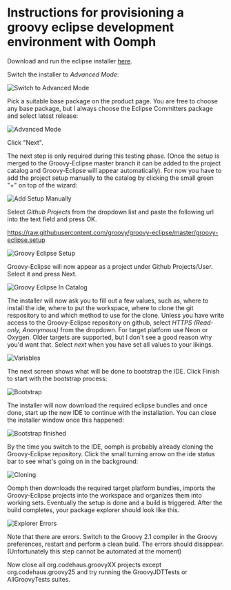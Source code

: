 Instructions for provisioning a groovy eclipse development environment with Oomph
=================================================================================

Download and run the eclipse installer [here](https://wiki.eclipse.org/Eclipse_Installer).

Switch the installer to *Advanced Mode*:

![Switch to Advanced Mode](images/oomph/switch_to_advanced_mode.png)

Pick a suitable base package on the product page. You are free to choose any base package, but I always choose the Eclipse Committers package and select latest release:

![Advanced Mode](images/oomph/advanced_mode_committers_package.png)


Click "Next".

The next step is only required during this testing phase. (Once the setup is merged to the Groovy-Eclipse master branch it can be added to the project catalog and Groovy-Eclipse will appear automatically). For now you have to add the project setup manually to the catalog by clicking the small green "+" on top of the wizard:

![Add Setup Manually](images/oomph/add_setup_manually.png)

Select *Github Projects* from the dropdown list and paste the following url into the text field and press OK.

https://raw.githubusercontent.com/groovy/groovy-eclipse/master/groovy-eclipse.setup

![Groovy Eclipse Setup](images/oomph/groovy_eclipse_setup.png)

Groovy-Eclipse will now appear as a project under Github Projects/User. Select it and press Next.

![Groovy Eclipse In Catalog](images/oomph/groovy_eclipse_in_catalog.png)

The installer will now ask you to fill out a few values, such as, where to install the ide, where to put the workspace, where to clone the git respository to and which method to use for the clone. Unless you have write access to the Groovy-Eclipse repository on github, select *HTTPS (Read-only, Anonymous)* from the dropdown. For target platform use Neon or Oxygen. Older targets are supported, but I don't see a good reason why you'd want that. Select *next* when you have set all values to your likings.

![Variables](images/oomph/variables.png)

The next screen shows what will be done to bootstrap the IDE. Click Finish to start with the bootstrap process:

![Bootstrap](images/oomph/bootstrap_tasks.png)

The installer will now download the required eclipse bundles and once done, start up the new IDE to continue with the installation. You can close the installer window once this happened:

![Bootstrap finished](images/oomph/bootstrap_finished.png)

By the time you switch to the IDE, oomph is probably already cloning the Groovy-Eclipse repository. Click the small turning arrow on the ide status bar to see what's going on in the background:

![Cloning](images/oomph/clone_project.png)

Oomph then downloads the required target platform bundles, imports the Groovy-Eclipse projects into the workspace and organizes them into working sets. Eventually the setup is done and a build is triggered. After the build completes, your package explorer should look like this.

![Explorer Errors](images/oomph/explorer.png)

Note that there are errors. Switch to the Groovy 2.1 compiler in the Groovy preferences, restart and perform a clean build. The errors should disappear. (Unfortunately this step cannot be automated at the moment) 

Now close all org.codehaus.groovyXX projects except org.codehaus.groovy25 and try running the GroovyJDTTests or AllGroovyTests suites.

